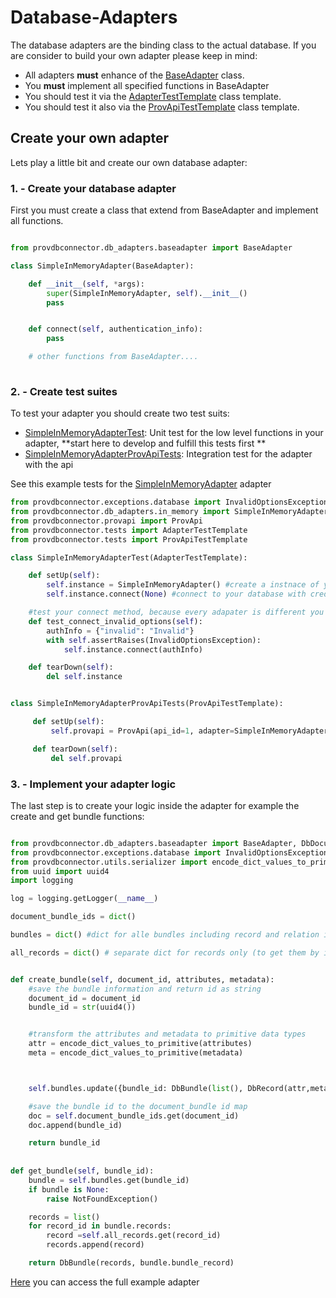 # Database-Adapters 

The database adapters are the binding class to the actual database. 
If you are consider to build your own adapter please keep in mind: 

* All adapters **must** enhance of the [BaseAdapter](./../provdbconnector/db_adapters/base_adpter.py) class. 
* You **must** implement all specified functions in BaseAdapter
* You should test it via the [AdapterTestTemplate](./../tests/db_adapters_test_baseadapter.py) class template. 
* You should test it also via the [ProvApiTestTemplate](./../tests/test_provapi.py) class template. 


## Create your own adapter

Lets play a little bit and create our own database adapter: 

### 1. - Create your database adapter

First you must create a class that extend from BaseAdapter and implement all functions.

```python 

from provdbconnector.db_adapters.baseadapter import BaseAdapter

class SimpleInMemoryAdapter(BaseAdapter):

    def __init__(self, *args):
        super(SimpleInMemoryAdapter, self).__init__()
        pass


    def connect(self, authentication_info):
        pass

    # other functions from BaseAdapter....
    
```


### 2. - Create test suites 

To test your adapter you should create two test suits: 

 * [SimpleInMemoryAdapterTest](./../provdbconnector/tests/db_adapters/in_memory/test_simple_in_memory.py): Unit test for the low level functions in your adapter, **start here to develop and fulfill this tests first ** 
 * [SimpleInMemoryAdapterProvApiTests](./../provdbconnector/tests/db_adapters/in_memory/test_simple_in_memory.py): Integration test for the adapter with the api
 
 See this example tests for the [SimpleInMemoryAdapter](./../provdbconnector/db_adapters/in_memory/simple_in_memory.py) adapter

```python
from provdbconnector.exceptions.database import InvalidOptionsException
from provdbconnector.db_adapters.in_memory import SimpleInMemoryAdapter
from provdbconnector.provapi import ProvApi
from provdbconnector.tests import AdapterTestTemplate
from provdbconnector.tests import ProvApiTestTemplate

class SimpleInMemoryAdapterTest(AdapterTestTemplate):

    def setUp(self):
        self.instance = SimpleInMemoryAdapter() #create a instnace of your adapter 
        self.instance.connect(None) #connect to your database with credentials

    #test your connect method, because every adapater is different you have to write your own test
    def test_connect_invalid_options(self):
        authInfo = {"invalid": "Invalid"}
        with self.assertRaises(InvalidOptionsException):
            self.instance.connect(authInfo)

    def tearDown(self):
        del self.instance


class SimpleInMemoryAdapterProvApiTests(ProvApiTestTemplate):

     def setUp(self):
         self.provapi = ProvApi(api_id=1, adapter=SimpleInMemoryAdapter, auth_info=None)

     def tearDown(self):
         del self.provapi

```

### 3. - Implement your adapter logic 

The last step is to create your logic inside the adapter for example the create and get bundle functions: 


```python 

from provdbconnector.db_adapters.baseadapter import BaseAdapter, DbDocument, DbBundle, DbRecord, DbRelation
from provdbconnector.exceptions.database import InvalidOptionsException, NotFoundException
from provdbconnector.utils.serializer import encode_dict_values_to_primitive
from uuid import uuid4
import logging

log = logging.getLogger(__name__)

document_bundle_ids = dict()

bundles = dict() #dict for alle bundles including record and relation information

all_records = dict() # separate dict for records only (to get them by id)


def create_bundle(self, document_id, attributes, metadata):
    #save the bundle information and return id as string
    document_id = document_id
    bundle_id = str(uuid4())


    #transform the attributes and metadata to primitive data types
    attr = encode_dict_values_to_primitive(attributes)
    meta = encode_dict_values_to_primitive(metadata)



    self.bundles.update({bundle_id: DbBundle(list(), DbRecord(attr,meta))})

    #save the bundle id to the document_bundle id map 
    doc = self.document_bundle_ids.get(document_id)
    doc.append(bundle_id)

    return bundle_id
    
    
def get_bundle(self, bundle_id):
    bundle = self.bundles.get(bundle_id)
    if bundle is None:
        raise NotFoundException()

    records = list()
    for record_id in bundle.records:
        record =self.all_records.get(record_id)
        records.append(record)

    return DbBundle(records, bundle.bundle_record)
```

[Here](./../provdbconnector/db_adapters/in_memory/simple_in_memory.py) you can access the full example adapter 

